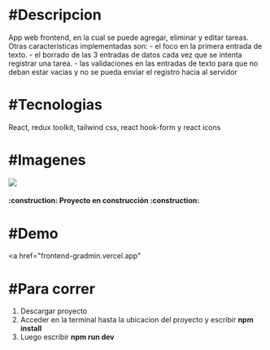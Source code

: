 <strong><h1>#Descripcion</h1></strong>
<p>App web frontend, en la cual se puede agregar, eliminar y editar tareas. Otras caracteristicas implementadas son:
- el foco en la primera entrada de texto.
- el borrado de las 3 entradas de datos cada vez que se intenta registrar una tarea.
- las validaciones en las entradas de texto para que no deban estar vacias y no se pueda enviar el registro hacia al servidor 
</p>

<strong><h1>#Tecnologias</h1></strong>
<p>React, redux toolkit, tailwind css, react hook-form y react icons</p>

<strong><h1>#Imagenes</h1></strong>
<img src="public" /> 

<h4>
:construction: Proyecto en construcción :construction:
</h4>

<strong><h1>#Demo</h1></strong>
<a href="frontend-gradmin.vercel.app"</a>

<strong><h1>#Para correr</h1></strong>
1) Descargar proyecto
2) Acceder en la terminal hasta la ubicacion del proyecto y escribir <strong>npm install</strong>
3) Luego escribir <strong>npm run dev</strong>

